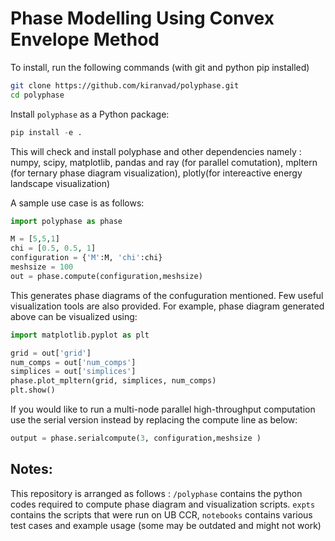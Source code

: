 # Phase Modelling Using Convex Envelope Method

To install, run the following commands (with git and python pip installed)
```bash
git clone https://github.com/kiranvad/polyphase.git
cd polyphase
```

Install `polyphase` as a Python package:
```python
pip install -e .
```
This will check and install polyphase and other dependencies namely : numpy, scipy, matplotlib, pandas and ray (for parallel comutation), mpltern (for ternary phase diagram visualization), plotly(for intereactive energy landscape visualization)

A sample use case is as follows:

```python
import polyphase as phase

M = [5,5,1]
chi = [0.5, 0.5, 1]
configuration = {'M':M, 'chi':chi}
meshsize = 100
out = phase.compute(configuration,meshsize) 
```
This generates phase diagrams of the confuguration mentioned.
Few useful visualization tools are also provided. For example, phase diagram generated above can be visualized using:
```python
import matplotlib.pyplot as plt

grid = out['grid']
num_comps = out['num_comps']
simplices = out['simplices']
phase.plot_mpltern(grid, simplices, num_comps)
plt.show()
```

If you would like to run a multi-node parallel high-throughput computation use the serial version instead by replacing the compute line as below:
```python
output = phase.serialcompute(3, configuration,meshsize )
```


Notes:
---------
This repository is arranged as follows : `/polyphase` contains the python codes required to compute phase diagram and visualization scripts. `expts` contains the scripts that were run on UB CCR, `notebooks` contains various test cases and example usage (some may be outdated and might not work)